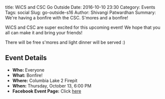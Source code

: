 title: WiCS and CSC Go Outside
Date: 2016-10-10 23:30
Category: Events
Tags: social
Slug: go-outside-s16 
Author: Shivangi Patwardhan 
Summary: We're having a bonfire with the CSC. S'mores and a bonfire!

WiCS and CSC are super excited for this upcoming event! We hope that 
you all can make it and bring your friends!

There will be free s'mores and light dinner will be served :)

## Event Details ##

+ **Who:** Everyone
+ **What:** Bonfire!
+ **Where:** Columbia Lake 2 Firepit
+ **When:** Thursday, October 13, 6:00 PM
+ **Facebook Event Page:** 
Click [here](https://www.facebook.com/events/534872003376714/)
